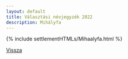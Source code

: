 ```yaml
---
layout: default
title: Választási névjegyzék 2022
description: Mihályfa
---
```


{% include settlementHTMLs/Mihaalyfa.html %}

[Vissza](./)